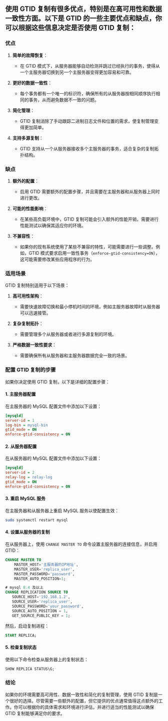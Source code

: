 ## 使用 GTID 复制有很多优点，特别是在高可用性和数据一致性方面。以下是 GTID 的一些主要优点和缺点，你可以根据这些信息决定是否使用 GTID 复制：

### 优点

1. **简单的故障恢复**：
   - 在 GTID 模式下，从服务器能够自动检测并跳过已经执行的事务，使得从一个主服务器切换到另一个主服务器变得更加容易和可靠。

2. **更好的数据一致性**：
   - 每个事务都有一个唯一的标识符，确保所有的从服务器按相同顺序执行相同的事务，从而避免数据不一致的问题。

3. **简化管理**：
   - GTID 复制消除了手动跟踪二进制日志文件和位置的需求，使复制管理变得更加简单。

4. **支持多源复制**：
   - GTID 支持从一个从服务器接收多个主服务器的事务，适合复杂的复制拓扑结构。

### 缺点

1. **额外的配置**：
   - 启用 GTID 需要额外的配置步骤，并且需要在主服务器和从服务器上同时进行更改。

2. **可能的性能影响**：
   - 在某些高负载环境中，GTID 复制可能会引入额外的性能开销，需要进行性能测试以确保其适应你的环境。

3. **不兼容性**：
   - 如果你的现有系统使用了某些不兼容的特性，可能需要进行一些调整。例如，GTID 模式要求启用一致性事务（`enforce-gtid-consistency=ON`），这可能需要修改某些应用程序的行为。

### 适用场景

GTID 复制特别适用于以下场景：

1. **高可用性架构**：
   - 需要快速故障切换和最小停机时间的环境，例如主服务器故障时从服务器可以迅速接管。

2. **复杂复制拓扑**：
   - 需要管理多个从服务器或者进行多源复制的环境。

3. **严格数据一致性要求**：
   - 需要确保所有从服务器和主服务器数据完全一致的场景。

### 配置 GTID 复制的步骤

如果你决定使用 GTID 复制，以下是详细的配置步骤：

#### 1. 主服务器配置

在主服务器的 MySQL 配置文件中添加以下设置：

```ini
[mysqld]
server-id = 1
log-bin = mysql-bin
gtid_mode = ON
enforce-gtid-consistency = ON
```

#### 2. 从服务器配置

在从服务器的 MySQL 配置文件中添加以下设置：

```ini
[mysqld]
server-id = 2
relay-log = relay-log
gtid_mode = ON
enforce-gtid-consistency = ON
```

#### 3. 重启 MySQL 服务

在主服务器和从服务器上重启 MySQL 服务以使配置生效：

```bash
sudo systemctl restart mysql
```

#### 4. 设置从服务器的复制

在从服务器上，使用 `CHANGE MASTER TO` 命令设置主服务器的连接信息，并启用 GTID：

```sql
CHANGE MASTER TO
    MASTER_HOST='主服务器的IP地址',
    MASTER_USER='replica_user',
    MASTER_PASSWORD='password',
    MASTER_AUTO_POSITION=1;

# mysql 8.4 及以上
CHANGE REPLICATION SOURCE TO 
   SOURCE_HOST='192.168.1.2',
   SOURCE_USER='replica_user',
   SOURCE_PASSWORD='your_password',
   SOURCE_AUTO_POSITION = 1, 
   GET_SOURCE_PUBLIC_KEY = 1;
```

然后，启动复制进程：

```sql
START REPLICA;
```

#### 5. 检查复制状态

使用以下命令检查从服务器上的复制状态：

```sql
SHOW REPLICA STATUS\G;
```

### 结论

如果你的环境需要高可用性、数据一致性和简化的复制管理，使用 GTID 复制是一个很好的选择。尽管需要一些额外的配置，但它提供的优点通常值得这点额外的工作。你可以根据你的具体需求和环境进行评估，并进行适当的性能测试以确保 GTID 复制能够满足你的要求。
